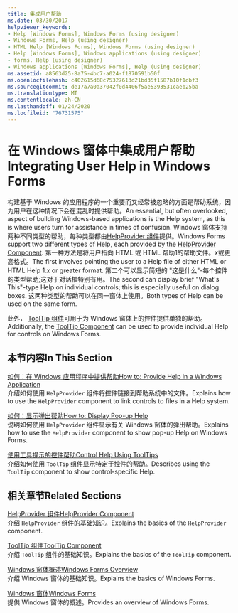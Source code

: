 ```yaml
---
title: 集成用户帮助
ms.date: 03/30/2017
helpviewer_keywords:
- Help [Windows Forms], Windows Forms (using designer)
- Windows Forms, Help (using designer)
- HTML Help [Windows Forms], Windows Forms (using designer)
- Help [Windows Forms], Windows applications (using designer)
- forms. Help (using designer)
- Windows applications [Windows Forms], Help (using designer)
ms.assetid: a8563d25-8a75-4bc7-a024-f1870591b50f
ms.openlocfilehash: c402615d68c75327613d21bd35f1587b10f1dbf3
ms.sourcegitcommit: de17a7a0a37042f0d4406f5ae5393531caeb25ba
ms.translationtype: MT
ms.contentlocale: zh-CN
ms.lasthandoff: 01/24/2020
ms.locfileid: "76731575"
---
```

# <a name="integrating-user-help-in-windows-forms"></a><span data-ttu-id="9273f-102">在 Windows 窗体中集成用户帮助</span><span class="sxs-lookup"><span data-stu-id="9273f-102">Integrating User Help in Windows Forms</span></span>
<span data-ttu-id="9273f-103">构建基于 Windows 的应用程序的一个重要而又经常被忽略的方面是帮助系统，因为用户在这种情况下会在混乱时提供帮助。</span><span class="sxs-lookup"><span data-stu-id="9273f-103">An essential, but often overlooked, aspect of building Windows-based applications is the Help system, as this is where users turn for assistance in times of confusion.</span></span> <span data-ttu-id="9273f-104">Windows 窗体支持两种不同类型的帮助，每种类型都由[HelpProvider 组件](../controls/helpprovider-component-windows-forms.md)提供。</span><span class="sxs-lookup"><span data-stu-id="9273f-104">Windows Forms support two different types of Help, each provided by the [HelpProvider Component](../controls/helpprovider-component-windows-forms.md).</span></span> <span data-ttu-id="9273f-105">第一种方法是将用户指向 HTML 或 HTML 帮助1的帮助文件。*x*或更高格式。</span><span class="sxs-lookup"><span data-stu-id="9273f-105">The first involves pointing the user to a Help file of either HTML or HTML Help 1.*x* or greater format.</span></span> <span data-ttu-id="9273f-106">第二个可以显示简短的 "这是什么"-每个控件的类型帮助;这对于对话框特别有用。</span><span class="sxs-lookup"><span data-stu-id="9273f-106">The second can display brief "What's This"-type Help on individual controls; this is especially useful on dialog boxes.</span></span> <span data-ttu-id="9273f-107">这两种类型的帮助可以在同一窗体上使用。</span><span class="sxs-lookup"><span data-stu-id="9273f-107">Both types of Help can be used on the same form.</span></span>  
  
 <span data-ttu-id="9273f-108">此外， [ToolTip 组件](../controls/tooltip-component-windows-forms.md)可用于为 Windows 窗体上的控件提供单独的帮助。</span><span class="sxs-lookup"><span data-stu-id="9273f-108">Additionally, the [ToolTip Component](../controls/tooltip-component-windows-forms.md) can be used to provide individual Help for controls on Windows Forms.</span></span>  
  
## <a name="in-this-section"></a><span data-ttu-id="9273f-109">本节内容</span><span class="sxs-lookup"><span data-stu-id="9273f-109">In This Section</span></span>  
 [<span data-ttu-id="9273f-110">如何：在 Windows 应用程序中提供帮助</span><span class="sxs-lookup"><span data-stu-id="9273f-110">How to: Provide Help in a Windows Application</span></span>](how-to-provide-help-in-a-windows-application.md)  
 <span data-ttu-id="9273f-111">介绍如何使用 `HelpProvider` 组件将控件链接到帮助系统中的文件。</span><span class="sxs-lookup"><span data-stu-id="9273f-111">Explains how to use the `HelpProvider` component to link controls to files in a Help system.</span></span>  
  
 [<span data-ttu-id="9273f-112">如何：显示弹出帮助</span><span class="sxs-lookup"><span data-stu-id="9273f-112">How to: Display Pop-up Help</span></span>](how-to-display-pop-up-help.md)  
 <span data-ttu-id="9273f-113">说明如何使用 `HelpProvider` 组件显示有关 Windows 窗体的弹出帮助。</span><span class="sxs-lookup"><span data-stu-id="9273f-113">Explains how to use the `HelpProvider` component to show pop-up Help on Windows Forms.</span></span>  
  
 [<span data-ttu-id="9273f-114">使用工具提示的控件帮助</span><span class="sxs-lookup"><span data-stu-id="9273f-114">Control Help Using ToolTips</span></span>](control-help-using-tooltips.md)  
 <span data-ttu-id="9273f-115">介绍如何使用 `ToolTip` 组件显示特定于控件的帮助。</span><span class="sxs-lookup"><span data-stu-id="9273f-115">Describes using the `ToolTip` component to show control-specific Help.</span></span>  
  
## <a name="related-sections"></a><span data-ttu-id="9273f-116">相关章节</span><span class="sxs-lookup"><span data-stu-id="9273f-116">Related Sections</span></span>  
 [<span data-ttu-id="9273f-117">HelpProvider 组件</span><span class="sxs-lookup"><span data-stu-id="9273f-117">HelpProvider Component</span></span>](../controls/helpprovider-component-windows-forms.md)  
 <span data-ttu-id="9273f-118">介绍 `HelpProvider` 组件的基础知识。</span><span class="sxs-lookup"><span data-stu-id="9273f-118">Explains the basics of the `HelpProvider` component.</span></span>  
  
 [<span data-ttu-id="9273f-119">ToolTip 组件</span><span class="sxs-lookup"><span data-stu-id="9273f-119">ToolTip Component</span></span>](../controls/tooltip-component-windows-forms.md)  
 <span data-ttu-id="9273f-120">介绍 `ToolTip` 组件的基础知识。</span><span class="sxs-lookup"><span data-stu-id="9273f-120">Explains the basics of the `ToolTip` component.</span></span>  
  
 [<span data-ttu-id="9273f-121">Windows 窗体概述</span><span class="sxs-lookup"><span data-stu-id="9273f-121">Windows Forms Overview</span></span>](../windows-forms-overview.md)  
 <span data-ttu-id="9273f-122">介绍 Windows 窗体的基础知识。</span><span class="sxs-lookup"><span data-stu-id="9273f-122">Explains the basics of Windows Forms.</span></span>  
  
 [<span data-ttu-id="9273f-123">Windows 窗体</span><span class="sxs-lookup"><span data-stu-id="9273f-123">Windows Forms</span></span>](../index.md)  
 <span data-ttu-id="9273f-124">提供 Windows 窗体的概述。</span><span class="sxs-lookup"><span data-stu-id="9273f-124">Provides an overview of Windows Forms.</span></span>
